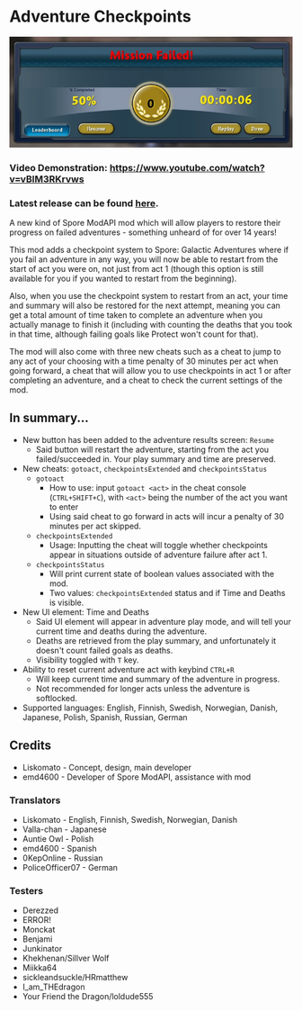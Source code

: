 # Adventure Checkpoints
![](Pictures/CheckpointVisible.png)

### Video Demonstration: https://www.youtube.com/watch?v=vBlM3RKrvws
### Latest release can be found [here](https://github.com/Liskomato/Spore-AdventureCheckpoints/releases/latest).

A new kind of Spore ModAPI mod which will allow players to restore their progress on failed adventures - something unheard of for over 14 years!

This mod adds a checkpoint system to Spore: Galactic Adventures where if you fail an adventure in any way, you will now be able to restart from the start of act you were on, not just from act 1 (though this option is still available for you if you wanted to restart from the beginning). 

Also, when you use the checkpoint system to restart from an act, your time and summary will also be restored for the next attempt, meaning you can get a total amount of time taken to complete an adventure when you actually manage to finish it (including with counting the deaths that you took in that time, although failing goals like Protect won't count for that).

The mod will also come with three new cheats such as a cheat to jump to any act of your choosing with a time penalty of 30 minutes per act when going forward, a cheat that will allow you to use checkpoints in act 1 or after completing an adventure, and a cheat to check the current settings of the mod.

## In summary...
- New button has been added to the adventure results screen: ``Resume``
  - Said button will restart the adventure, starting from the act you failed/succeeded in. Your play summary and time are preserved.
- New cheats: ``gotoact``, ``checkpointsExtended`` and ``checkpointsStatus``
   - `gotoact`
      - How to use: input ``gotoact <act>`` in the cheat console (``CTRL+SHIFT+C``), with `<act>` being the number of the act you want to enter
      - Using said cheat to go forward in acts will incur a penalty of 30 minutes per act skipped.
   - `checkpointsExtended`
      - Usage: Inputting the cheat will toggle whether checkpoints appear in situations outside of adventure failure after act 1.
   - `checkpointsStatus`
      - Will print current state of boolean values associated with the mod.
      - Two values: `checkpointsExtended` status and if Time and Deaths is visible.
- New UI element: Time and Deaths
   - Said UI element will appear in adventure play mode, and will tell your current time and deaths during the adventure. 
   - Deaths are retrieved from the play summary, and unfortunately it doesn't count failed goals as deaths.
   - Visibility toggled with `T` key.
- Ability to reset current adventure act with keybind `CTRL+R`
   - Will keep current time and summary of the adventure in progress.
   - Not recommended for longer acts unless the adventure is softlocked.
- Supported languages: English, Finnish, Swedish, Norwegian, Danish, Japanese, Polish, Spanish, Russian, German

## Credits
* Liskomato - Concept, design, main developer
* emd4600 - Developer of Spore ModAPI, assistance with mod

### Translators
* Liskomato - English, Finnish, Swedish, Norwegian, Danish
* Valla-chan - Japanese
* Auntie Owl - Polish
* emd4600 - Spanish
* 0KepOnline - Russian
* PoliceOfficer07 - German

### Testers
* Derezzed
* ERROR!
* Monckat
* Benjami
* Junkinator
* Khekhenan/Sillver Wolf
* Miikka64
* sickleandsuckle/HRmatthew
* I_am_THEdragon
* Your Friend the Dragon/loldude555
